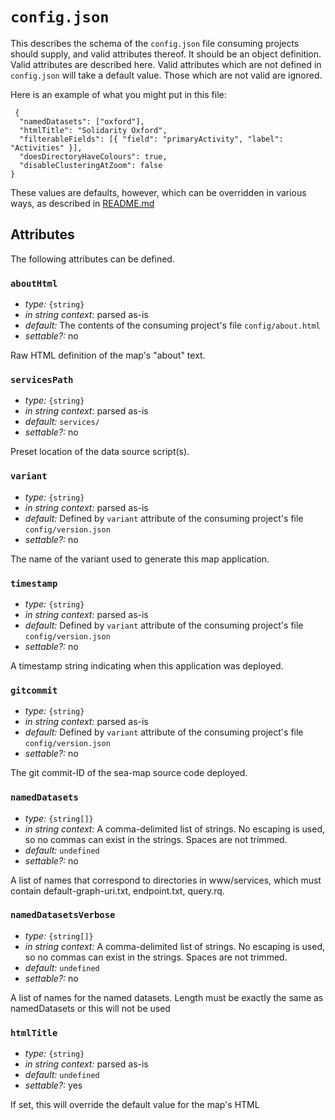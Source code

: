 
# `config.json`

This describes the schema of the `config.json` file consuming projects should supply,
and valid attributes thereof. It should be an object definition. Valid attributes are
described here. Valid attributes which are not defined in `config.json` will take a
default value. Those which are not valid are ignored.

Here is an example of what you might put in this file:

```
 {
  "namedDatasets": ["oxford"],
  "htmlTitle": "Solidarity Oxford",
  "filterableFields": [{ "field": "primaryActivity", "label": "Activities" }],
  "doesDirectoryHaveColours": true,
  "disableClusteringAtZoom": false
}
```

These values are defaults, however, which can be overridden in various ways,
as described in [README.md](README.md)

## Attributes

The following attributes can be defined.


### `aboutHtml`

- *type:* `{string}` 
- *in string context:* parsed as-is
- *default:* The contents of the consuming project's file `config/about.html`
- *settable?:* no

Raw HTML definition of the map's "about" text.




### `servicesPath`

- *type:* `{string}` 
- *in string context:* parsed as-is
- *default:* `services/`
- *settable?:* no

Preset location of the data source script(s).




### `variant`

- *type:* `{string}` 
- *in string context:* parsed as-is
- *default:* Defined by `variant` attribute of the consuming project's file `config/version.json`
- *settable?:* no

The name of the variant used to generate this map application.




### `timestamp`

- *type:* `{string}` 
- *in string context:* parsed as-is
- *default:* Defined by `variant` attribute of the consuming project's file `config/version.json`
- *settable?:* no

A timestamp string indicating when this application was deployed.




### `gitcommit`

- *type:* `{string}` 
- *in string context:* parsed as-is
- *default:* Defined by `variant` attribute of the consuming project's file `config/version.json`
- *settable?:* no

The git commit-ID of the sea-map source code deployed.




### `namedDatasets`

- *type:* `{string[]}` 
- *in string context:* A comma-delimited list of strings. No escaping is used, so no commas can exist in the strings. Spaces are not trimmed.
- *default:* `undefined`
- *settable?:* no

A list of names that correspond to directories in www/services, which must contain default-graph-uri.txt, endpoint.txt, query.rq.




### `namedDatasetsVerbose`

- *type:* `{string[]}` 
- *in string context:* A comma-delimited list of strings. No escaping is used, so no commas can exist in the strings. Spaces are not trimmed.
- *default:* `undefined`
- *settable?:* no

A list of names for the named datasets. Length must be exactly the same as namedDatasets or this will not be used




### `htmlTitle`

- *type:* `{string}` 
- *in string context:* parsed as-is
- *default:* `undefined`
- *settable?:* yes

If set, this will override the default value for the map's HTML <title> tag.




### `showDatasetsPanel`

- *type:* `{boolean}` 
- *in string context:* parsed as-is
- *default:* `true`
- *settable?:* yes

If true this will load the datasets panel




### `initialBounds`

- *type:* `{number[][]}` 
- *in string context:* A comma-delimited list of four numbers defining two latitude and longitude pairs, in degrees.
- *default:* `undefined`
- *settable?:* yes

The initial bounds of the map as an array: [[n1,e1],[n2,e2]]; these are chosen automatically if this is unset




### `defaultLatLng`

- *type:* `{number[]}` 
- *in string context:* A comma-delimited list of two numbers defining latitude and longitude in degrees.
- *default:* `0,0`
- *settable?:* yes

The initial bounds of the map as an array: [lat,lon]; these are set to [0,0] if this is unset




### `filterableFields`

- *type:* `{string[]}` 
- *in string context:* A comma-delimited list of strings. No escaping is used, so no commas can exist in the strings. Spaces are not trimmed.
- *default:* `undefined`
- *settable?:* yes

Defines the fields that can populate the directory




### `doesDirectoryHaveColours`

- *type:* `{boolean}` 
- *in string context:* parsed as-is
- *default:* `undefined`
- *settable?:* yes

True if the directory should feature coloured entries




### `disableClusteringAtZoom`

- *type:* `{boolean}` 
- *in string context:* parsed as-is
- *default:* `undefined`
- *settable?:* yes

Defines the zoom level to stop clustering at (an integer; or false for off)




### `searchedFields`

- *type:* `{string[]}` 
- *in string context:* A comma-delimited list of strings. No escaping is used, so no commas can exist in the strings. Spaces are not trimmed.
- *default:* `name,www`
- *settable?:* yes

A list of fields that are looked at when searching name,uri,within,lat,lng,www,regorg,sameas,desc,street,locality,region,postcode,country,primaryActivity,activity,orgStructure,tel,email




